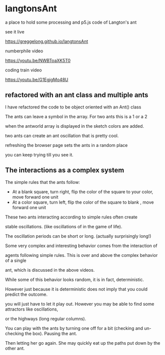 # langtonsAnt
a place to hold some processing and p5.js code of Langton's ant

see it live

https://greggelong.github.io/langtonsAnt


numberphile video

https://youtu.be/NWBToaXK5T0

coding train video

https://youtu.be/G1EgjgMo48U

## refactored with an ant class and multiple ants


I have refactored the code to be object oriented with an Ant() class

The ants can leave a symbol in the array.  For two ants this is a 1 or a 2

when the antworld array is displayed in the sketch colors are added.

two ants can create an ant oscillation that is pretty cool.

refreshing the browser page sets the ants in a random place

you can keep trying till you see it.


## The interactions as a complex system

The simple rules that the ants follow:
- At a blank square, turn right, flip the color of the square to your color, move forward one unit
- At a color square, turn left, flip the color of the square to blank , move forward one unit

These two ants interacting according to simple rules often create

stable oscillations. (like oscillations of in the game of life).

The oscillation periods can be short or long. (actually surprisingly long!)

Some very complex and interesting behavior comes from the interaction of

agents following simple rules. This is over and above the complex behavior of a single

ant, which is discussed in the above videos.

While some of this behavior looks random, it is in fact, deterministic.

However just because it is deterministic does not imply that you could predict the outcome.

you will just have to let it play out.  However you may be able to find some attractors like oscillations,

or the highways (long regular columns).

You can play with the ants by turning one off for a bit (checking and un-checking the box). Pausing the ant.

Then letting her go again.  She may quickly eat up the paths put down by the other ant.



